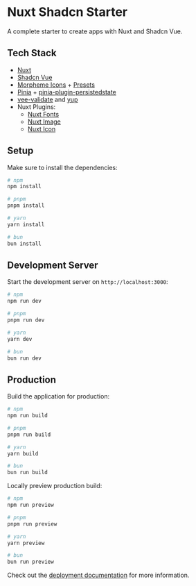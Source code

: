 # Nuxt Shadcn Starter

A complete starter to create apps with Nuxt and Shadcn Vue.

## Tech Stack

- [Nuxt](https://nuxt.com/)
- [Shadcn Vue](https://www.shadcn-vue.com/)
- [Morpheme Icons](https://npmjs.com/package/@morphemeicons/vue) + [Presets](https://npmjs.com/package/@morpheme/tailwind-config)
- [Pinia](https://pinia.vuejs.org/) + [pinia-plugin-persistedstate](https://prazdevs.github.io/pinia-plugin-persistedstate)
- [vee-validate](https://vee-validate.logaretm.com/) and [yup](https://github.com/jquense/yup)
- Nuxt Plugins:
  - [Nuxt Fonts](https://nuxt.com/modules/fonts)
  - [Nuxt Image](https://image.nuxt.com/)
  - [Nuxt Icon](https://nuxt.com/modules/icon)

## Setup

Make sure to install the dependencies:

```bash
# npm
npm install

# pnpm
pnpm install

# yarn
yarn install

# bun
bun install
```

## Development Server

Start the development server on `http://localhost:3000`:

```bash
# npm
npm run dev

# pnpm
pnpm run dev

# yarn
yarn dev

# bun
bun run dev
```

## Production

Build the application for production:

```bash
# npm
npm run build

# pnpm
pnpm run build

# yarn
yarn build

# bun
bun run build
```

Locally preview production build:

```bash
# npm
npm run preview

# pnpm
pnpm run preview

# yarn
yarn preview

# bun
bun run preview
```

Check out the [deployment documentation](https://nuxt.com/docs/getting-started/deployment) for more information.
